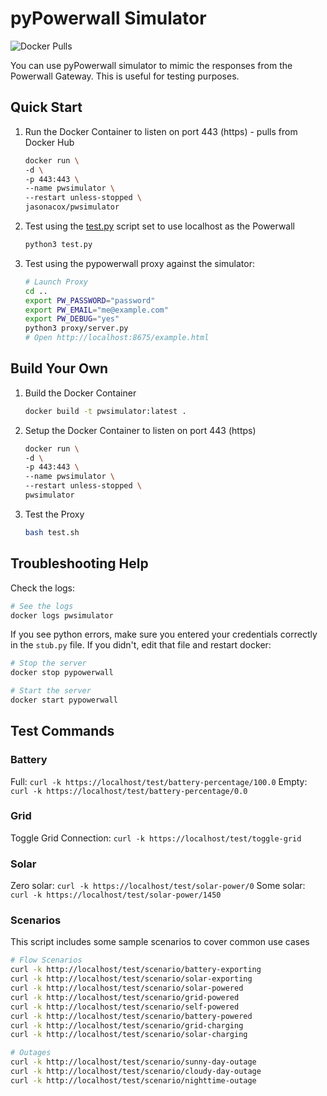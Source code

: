 # pyPowerwall Simulator

![Docker Pulls](https://img.shields.io/docker/pulls/jasonacox/pwsimulator)

You can use pyPowerwall simulator to mimic the responses from the Powerwall Gateway. This is useful for testing purposes.

## Quick Start

1. Run the Docker Container to listen on port 443 (https) - pulls from Docker Hub

    ```bash
    docker run \
    -d \
    -p 443:443 \
    --name pwsimulator \
    --restart unless-stopped \
    jasonacox/pwsimulator
    ```

2. Test using the [test.py](test.py) script set to use localhost as the Powerwall

    ```bash
    python3 test.py
    ```

3. Test using the pypowerwall proxy against the simulator:

    ```bash
    # Launch Proxy
    cd ..
    export PW_PASSWORD="password"
    export PW_EMAIL="me@example.com"
    export PW_DEBUG="yes"
    python3 proxy/server.py
    # Open http://localhost:8675/example.html
    ```

## Build Your Own

1. Build the Docker Container

    ```bash
    docker build -t pwsimulator:latest .
    ```

2. Setup the Docker Container to listen on port 443 (https)

    ```bash
    docker run \
    -d \
    -p 443:443 \
    --name pwsimulator \
    --restart unless-stopped \
    pwsimulator
    ```

3. Test the Proxy

    ```bash
    bash test.sh
    ```

## Troubleshooting Help

Check the logs: 

```bash
# See the logs
docker logs pwsimulator
```

If you see python errors, make sure you entered your credentials correctly in the `stub.py` file.  If you didn't, edit that file and restart docker:

```bash
# Stop the server
docker stop pypowerwall

# Start the server
docker start pypowerwall
```

## Test Commands

### Battery
Full: `curl -k https://localhost/test/battery-percentage/100.0`
Empty: `curl -k https://localhost/test/battery-percentage/0.0`

### Grid
Toggle Grid Connection: `curl -k https://localhost/test/toggle-grid`

### Solar
Zero solar: `curl -k https://localhost/test/solar-power/0`
Some solar: `curl -k https://localhost/test/solar-power/1450`

### Scenarios
This script includes some sample scenarios to cover common use cases

```sh
# Flow Scenarios
curl -k http://localhost/test/scenario/battery-exporting
curl -k http://localhost/test/scenario/solar-exporting
curl -k http://localhost/test/scenario/solar-powered
curl -k http://localhost/test/scenario/grid-powered
curl -k http://localhost/test/scenario/self-powered
curl -k http://localhost/test/scenario/battery-powered
curl -k http://localhost/test/scenario/grid-charging
curl -k http://localhost/test/scenario/solar-charging

# Outages
curl -k http://localhost/test/scenario/sunny-day-outage
curl -k http://localhost/test/scenario/cloudy-day-outage
curl -k http://localhost/test/scenario/nighttime-outage
```